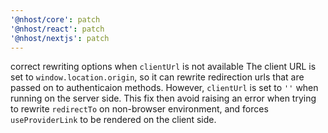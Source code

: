 ```yaml
---
'@nhost/core': patch
'@nhost/react': patch
'@nhost/nextjs': patch
---
```


correct rewriting options when `clientUrl` is not available
The client URL is set to `window.location.origin`, so it can rewrite redirection urls that are passed on to authenticaion methods. However, `clientUrl` is set to `''` when running on the server side. This fix then avoid raising an error when trying to rewrite `redirectTo` on non-browser environment, and forces `useProviderLink` to be rendered on the client side.
